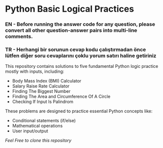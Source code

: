 # Python Basic Logical Practices

### EN - Before running the answer code for any question, please convert all other question-answer pairs into multi-line comments.

### TR - Herhangi bir sorunun cevap kodu çalıştırmadan önce lütfen diğer soru cevaplarını çoklu yorum satırı haline getiriniz

This repository contains solutions to five fundamental Python logic practice mostly with inputs, including:

- Body Mass Index (BMI) Calculator
- Salary Raise Rate Calculator
- Finding The Biggest Number
- Finding The Area and Circumference Of A Circle
- Checking If Input Is Palindrom

These problems are designed to practice essential Python concepts like:

- Conditional statements (if/else)
- Mathematical operations
- User input/output

_Feel Free to clone this repository_
